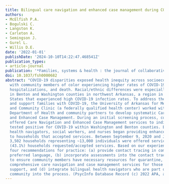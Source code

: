 ```yaml
---
title: Bilingual care navigation and enhanced case management during COVID-19
authors:
- McElfish P.A.
- Bogulski C.
- Langston K.
- Carleton A.
- Semingson J.
- Gurel L.
- Willis D.E.
date: '2022-01-01'
publishDate: '2024-10-10T14:22:47.468541Z'
publication_types:
- article-journal
publication: '*Families, systems & health : the journal of collaborative family healthcare*'
doi: 10.1037/fsh0000682
abstract: "COVID-19 disparities exposed health inequity across socioeconomic status,
  with community members of color experiencing higher rates of COVID-19 infections,
  hospitalizations, and death. Racial/ethnic differences were especially disparate
  in Benton and Washington counties in northwest Arkansas, a region in the United
  States that experienced high COVID-19 infection rates. To address these disparities
  and support families with COVID-19, the University of Arkansas for Medical Sciences
  and Community Clinic (a federally qualified health center) worked with the Arkansas
  Department of Health and community partners to develop systematic Care Navigation
  and Enhanced Case Management. During an initial screening process, contact tracers
  offered Care Navigation and Enhanced Case Management services to individuals who
  tested positive for COVID-19 within Washington and Benton counties. Bilingual community
  health navigators, social workers, and nurses began providing enhanced case management
  to households that accepted services. Between September 9, 2020 and June 19, 2021,
  3,502 households representing ~13,000 individuals were offered services, and 1,511
  (43.1%) households requested/accepted services. Based on our experience, we provide
  four recommendations for practice: (a) provide contact tracing in community members'
  preferred language, (b) incorporate assessments into the contact tracing process
  to ensure community members have necessary resources for quarantine, (c) implement
  comprehensive care navigation and case management services for those who need additional
  support, and (d) integrate bilingual health navigators who are part of the target
  community into the process. (PsycInfo Database Record (c) 2022 APA, all rights reserved)."
---
```

